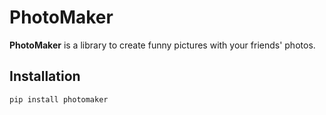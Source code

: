 # PhotoMaker

**PhotoMaker** is a library to create funny pictures with your friends' photos.

## Installation 

```
pip install photomaker
```